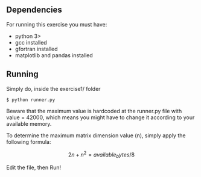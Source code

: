 ## Dependencies
For running this exercise you must have:
- python 3>
- gcc installed
- gfortran installed
- matplotlib and pandas installed

## Running
Simply do, inside the exercise1/ folder
```shell
$ python runner.py
```

Beware that the maximum value is hardcoded at the runner.py file with value = 42000, which means
you might have to change it according to your available memory.


To determine the maximum matrix dimension value (n), simply apply the following formula:

```math
2n + n^2 = available_bytes / 8
```

Edit the file, then Run!

